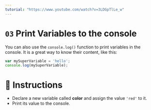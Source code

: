 ```yaml
---
tutorial: "https://www.youtube.com/watch?v=3LDGpTlLe_w"
---
```


# `03` Print Variables to the console

You can also use the `console.log()` function to print variables in the console. It is a great way to know their content, like this:

```js
var mySuperVariable = 'hello';
console.log(mySuperVariable);
```

# :pencil: Instructions

* Declare a new variable called **color** and assign the value `'red'` to it.
* Print its value to the console.
